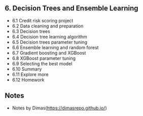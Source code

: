 ## 6. Decision Trees and Ensemble Learning

- 6.1 Credit risk scoring project
- 6.2 Data cleaning and preparation
- 6.3 Decision trees
- 6.4 Decision tree learning algorithm
- 6.5 Decision trees parameter tuning
- 6.6 Ensemble learning and random forest
- 6.7 Gradient boosting and XGBoost
- 6.8 XGBoost parameter tuning
- 6.9 Selecting the best model
- 6.10 Summary
- 6.11 Explore more
- 6.12 Homework


## Notes


* Notes by Dimas(https://dimasrepo.github.io/)
